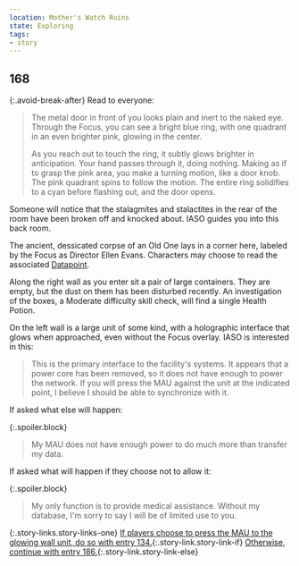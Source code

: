 ```yaml
---
location: Mother's Watch Ruins
state: Exploring
tags:
- story
---
```


## 168

{:.avoid-break-after}
Read to everyone:

> The metal door in front of you looks plain and inert to the naked eye.
> Through the Focus, you can see a bright blue ring, with one quadrant in an even brighter pink, glowing in the center.
> 
> As you reach out to touch the ring, it subtly glows brighter in anticipation.
> Your hand passes through it, doing nothing.
> Making as if to grasp the pink area, you make a turning motion, like a door knob.
> The pink quadrant spins to follow the motion.
> The entire ring solidifies to a cyan before flashing out, and the door opens.

Someone will notice that the stalagmites and stalactites in the rear of the room have been broken off and knocked about.
IASO guides you into this back room.

The ancient, dessicated corpse of an Old One lays in a corner here, labeled by the Focus as Director Ellen Evans.
Characters may choose to read the associated [Datapoint](https://horizon.fandom.com/wiki/All_Good_Things...).

Along the right wall as you enter sit a pair of large containers.
They are empty, but the dust on them has been disturbed recently.
An investigation of the boxes, a Moderate difficulty skill check, will find a single Health Potion.

On the left wall is a large unit of some kind, with a holographic interface that glows when approached, even without the Focus overlay.
IASO is interested in this:

> This is the primary interface to the facility's systems.
> It appears that a power core has been removed, so it does not have enough to power the network.
> If you will press the MAU against the unit at the indicated point, I believe I should be able to synchronize with it.

If asked what else will happen:

{:.spoiler.block}
> My MAU does not have enough power to do much more than transfer my data.

If asked what will happen if they choose not to allow it:

{:.spoiler.block}
> My only function is to provide medical assistance.
> Without my database, I'm sorry to say I will be of limited use to you.

{:.story-links.story-links-one}
[If players choose to press the MAU to the glowing wall unit, do so with entry 134.](134-synchronize.md){:.story-link.story-link-if}
[Otherwise, continue with entry 186.](186-no-synchronize.md){:.story-link.story-link-else}
